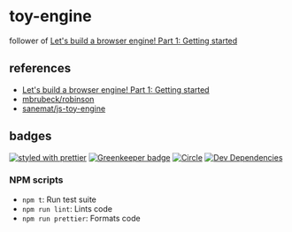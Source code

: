 # toy-engine

follower of [Let's build a browser engine! Part 1: Getting started](https://limpet.net/mbrubeck/2014/08/08/toy-layout-engine-1.html)

## references

- [Let's build a browser engine! Part 1: Getting started](https://limpet.net/mbrubeck/2014/08/08/toy-layout-engine-1.html)
- [mbrubeck/robinson](https://github.com/mbrubeck/robinson)
- [sanemat/js-toy-engine](https://github.com/sanemat/js-toy-engine)

## badges

[![styled with prettier](https://img.shields.io/badge/styled_with-prettier-ff69b4.svg)](https://github.com/prettier/prettier)
[![Greenkeeper badge](https://badges.greenkeeper.io/sanemat/ts-toy-engine.svg)](https://greenkeeper.io/)
[![Circle](https://img.shields.io/circleci/project/github/sanemat/ts-toy-engine/master.svg)](https://circleci.com/gh/sanemat/ts-toy-engine)
[![Dev Dependencies](https://david-dm.org/sanemat/ts-toy-engine/dev-status.svg)](https://david-dm.org/sanemat/ts-toy-engine?type=dev)

### NPM scripts

 - `npm t`: Run test suite
 - `npm run lint`: Lints code
 - `npm run prettier`: Formats code
